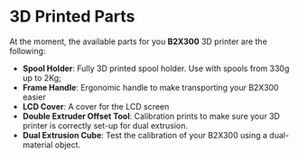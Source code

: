 # 3D Printed Parts

At the moment, the available parts for you **B2X300** 3D printer are the following:
- **Spool Holder**: Fully 3D printed spool holder. Use with spools from 330g up to 2Kg;
- **Frame Handle**: Ergonomic handle to make transporting your B2X300 easier
- **LCD Cover**: A cover for the LCD screen
- **Double Extruder Offset Tool**: Calibration prints to make sure your 3D printer is correctly set-up for dual extrusion.
- **Dual Extrusion Cube**: Test the calibration of your B2X300 using a dual-material object.
